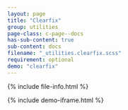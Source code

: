 ```yaml
---
layout: page
title: "Clearfix"
group: utilities
page-class: c-page--docs
has-sub-content: true
sub-content: docs
filename: "_utilities.clearfix.scss"
requirement: optional
demo: "clearfix"
---
```


{% include file-info.html %}



{% include demo-iframe.html %}
